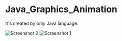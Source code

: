 # Java_Graphics_Animation
 It's created by only Java language.

<img src="" >![Screenshot 2](https://github.com/MJJoy49/Java_Graphics_Animation/assets/139280542/c4d26b0e-304f-4538-a90c-41192a19de7e)
![Screenshot 1](https://github.com/MJJoy49/Java_Graphics_Animation/assets/139280542/adaf3e27-dfbf-45a3-a22e-a3d9f8dfe2f3)

